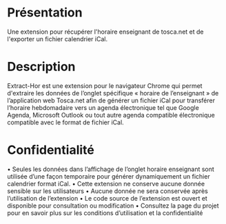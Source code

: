 <h1>Présentation</h1>
Une extension pour récupérer l'horaire enseignant de tosca.net et de l'exporter un fichier calendrier iCal.

<h1>Description</h1>
Extract-Hor est une extension pour le navigateur Chrome qui permet d'extraire les données de l’onglet spécifique « horaire de l’enseignant » de l’application web Tosca.net afin de générer un fichier iCal pour transférer l’horaire hebdomadaire vers un agenda électronique tel que Google Agenda, Microsoft Outlook ou tout autre agenda compatible électronique compatible avec le format de fichier iCal.

<h1>Confidentialité</h1>
•	Seules les données dans l’affichage de l’onglet horaire enseignant sont utilisée d’une façon temporaire pour générer dynamiquement un fichier calendrier format iCal.
•	Cette extension ne conserve aucune donnée sensible sur les utilisateurs
•	Aucune donnée ne sera conservée après l’utilisation de l’extension 
•	Le code source de l’extension est ouvert et disponible pour consultation ou modification
•	Consultez la page du projet pour en savoir plus sur les conditions d’utilisation et la confidentialité

